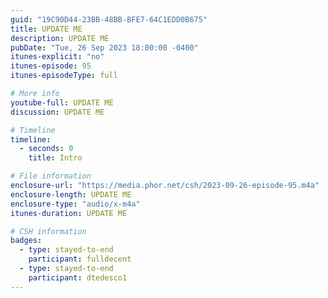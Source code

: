 ```yaml
---
guid: "19C90D44-23BB-48BB-BFE7-64C1EDD0B675"
title: UPDATE ME
description: UPDATE ME 
pubDate: "Tue, 26 Sep 2023 18:00:00 -0400"
itunes-explicit: "no"
itunes-episode: 95
itunes-episodeType: full

# More info
youtube-full: UPDATE ME
discussion: UPDATE ME

# Timeline
timeline:
  - seconds: 0
    title: Intro

# File information
enclosure-url: "https://media.phor.net/csh/2023-09-26-episode-95.m4a"
enclosure-length: UPDATE ME
enclosure-type: "audio/x-m4a"
itunes-duration: UPDATE ME

# CSH information
badges:
  - type: stayed-to-end
    participant: fulldecent
  - type: stayed-to-end
    participant: dtedesco1
---
```

